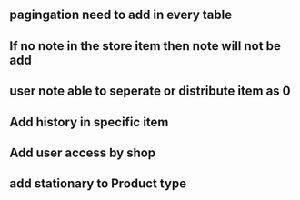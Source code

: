 ## pagingation need to add in every table

## If no note in the store item then note will not be add

## user note able to seperate or distribute item as 0

## Add history in specific item

## Add user access by shop

## add stationary to Product type
